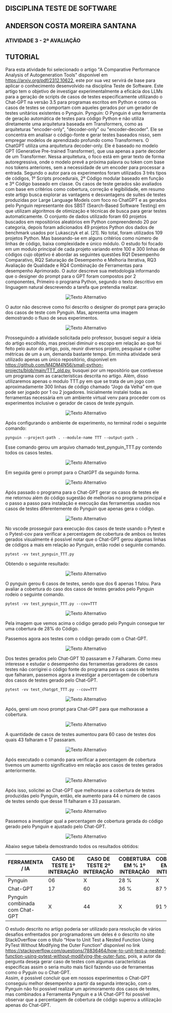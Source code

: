 ## DISCIPLINA TESTE DE SOFTWARE
## **ANDERSON COSTA MOREIRA SANTANA**
### ATIVIDADE 3 - 2ª AVALIAÇÃO

## **TUTORIAL**

Para esta atividade foi selecionado o artigo "A Comparative Performance Analysis of Autogeneration Tools" disponível em https://arxiv.org/pdf/2312.10622, este por sua vez servirá de base para aplicar o conhecimento desenvolvido na disciplina Teste de Software.
Este artigo tem o objetivo de investigar experimentalmente a eficácia dos LLMs para a geração de scripts de casos de testes especificamente utilizando o Chat-GPT na versão 3.5 para programas escritos em Python e como os casos de testes se comportam com aqueles gerados por um gerador de testes unitários existentes o Pynguin. Pynguin:
O Pynguin é uma ferramenta de geração automática de testes para código Python e não utiliza diretamente uma arquitetura baseada em Transformers, como as arquiteturas "encoder-only", "decoder-only" ou "encoder-decoder". Ele se concentra em analisar o código-fonte e gerar testes baseados nisso, sem empregar modelos de aprendizado profundo como Transformers.
O ChatGPT utiliza uma arquitetura decoder-only. Ele é baseado no modelo GPT (Generative Pre-trained Transformer), que usa apenas a parte decoder de um Transformer. Nessa arquitetura, o foco está em gerar texto de forma autoregressiva, onde o modelo prevê a próxima palavra ou token com base nos tokens anteriores, sem a necessidade de um encoder para processar a entrada.
Segundo o autor para os experimentos foram utilizados 3 três tipos de códigos, 1º Scripts procedurais, 2º Código modular baseado em função e 3º Código baseado em classe. Os casos de teste gerados são avaliados com base em critérios como cobertura, correção e legibilidade, em resumo este artigo busca explorar as vantagens e desvantagens de suítes de testes produzidas por Large Language Models com foco no ChatGPT e as gerados pelo Pynguin representante dos SBST (Search-Based Software Testing) em que utilizam algoritmos de otimização e técnicas de busca para gerar testes automaticamente. 
O conjunto de dados utilizado foram 60 projetos buscados em repositórios aleatórios em Python compreendendo 20 por categoria, depois foram adicionados 49 projetos Python dos dados de benchmark usados por Lukasczyk et al. [21]. No total, foram utilizados 109 projetos Python. Mas baseando-se em alguns critérios como número de linhas de código, baixa complexidade e único módulo. 
O estudo foi focado em um modulo principal de cada projeto variando entre 100 e 300 linhas de códigos cujo objetivo é abordar as seguintes questões RQ1 Desempenho Comparativo, RQ2 Saturação de Desempenho e Melhoria Iterativa, RQ3 Avaliação de Qualidade e RQ4 Combinação de Ferramentas para desempenho Aprimorado. 
O autor descreve sua metodologia informando que o designer do prompt para o GPT foram compostos por 2 componentes, Primeiro o programa Python, segundo o texto descritivo em linguagem natural descrevendo a tarefa que pretendia realizar.


<p align="center">
  <img src="img\01.png" alt="Texto Alternativo">
</p>

O autor não descreve como foi descrito o designer do prompt para geração dos casos de teste com Pynguin. Mas, apresenta uma imagem demostrando o fluxo de seus experimentos.

<p align="center">
  <img src="img\02.png" alt="Texto Alternativo">
</p>

Prosseguindo a atividade solicitada pelo professor, busquei seguir a ideia do artigo escolhido, mas precisei diminuir o escopo em relação ao que foi feito pelo autor do artigo, pois, reunir diversos projeto, pesquisar e colher métricas de um a um, demanda bastante tempo. 
Em minha atividade será utilizado apenas um único repositório, disponível em https://github.com/M4DM4N56/small-python-projects/blob/main/TTT_old.py, busquei por um repositório que contivesse um programa com as características descrita no artigo. Além, disso utilizaremos apenas o modulo TTT.py em que se trata de um jogo com aproximadamente 300 linhas de código chamado “Jogo da Velha” em que pode ser jogado por 1 ou 2 jogadores.
Inicialmente instalei todas as ferramentas necessária em um ambiente virtual venv para proceder com os experimentos inclusive o gerador de casos de teste pynguin.

<p align="center">
  <img src="img\03.png" alt="Texto Alternativo">
</p>

Após configurando o ambiente de experimento, no terminal rodei o seguinte comando: 

```
pynguin --project-path . --module-name TTT --output-path .
```

Esse comando gerou um arquivo chamado test_pynguin_TTT.py contendo todos os casos testes.

<p align="center">
  <img src="img\04.png" alt="Texto Alternativo">
</p>

Em seguida gerei o prompt para o ChatGPT da seguindo forma. 

<p align="center">
  <img src="img\05.png" alt="Texto Alternativo">
</p>

Após passado o programa para o Chat-GPT gerar os casos de testes ele me retornou além do código sugestão de melhorias no programa principal e o passo a passo para instalação e execução das ferramentas usadas nos casos de testes diferentemente do Pynguin que apenas gera o código. 

<p align="center">
  <img src="img\06.png" alt="Texto Alternativo">
</p>

No vscode prosseguir para execução dos casos de teste usando o Pytest e o Pytest-cov para verificar a percentagem de cobertura de ambos os testes gerados visualmente é possível notar que o Chat-GPT gerou algumas linhas de códigos a mais em relação ao Pynguin, então rodei o seguinte comando.

```
pytest -vv test_pynguin_TTT.py
```

Obtendo o seguinte resultado: 

<p align="center">
  <img src="img\07.png" alt="Texto Alternativo">
</p>

O pynguin gerou 6 casos de testes, sendo que dos 6 apenas 1 falou. Para avaliar a cobertura do caso dos casos de testes gerados pelo Pynguin rodeio o seguinte comando. 

```
pytest -vv test_pynguin_TTT.py --cov=TTT
```
<p align="center">
  <img src="img\08.png" alt="Texto Alternativo">
</p>

Pela imagem que vemos acima o código gerado pelo Pynguin consegue ter uma cobertura de 28% do Código. 

Passemos agora aos testes com o código gerado com o Chat-GPT.

<p align="center">
  <img src="img\09.png" alt="Texto Alternativo">
</p>

Dos testes gerados pelo Chat-GPT 10 passaram e 7 Falharam. Como meu interesse e estudar o desempenho das ferramentas geradores de casos testes não corrigirei o código fonte do programa para os casos de testes que falharam, passemos agora a investigar a percentagem de cobertura dos casos de testes gerado pelo Chat-GPT.

```
pytest -vv test_chatgpt_TTT.py --cov=TTT
```

<p align="center">
  <img src="img\10.png" alt="Texto Alternativo">
</p>

Após, gerei um novo prompt para Chat-GPT para que melhorasse a cobertura.

<p align="center">
  <img src="img\11.png" alt="Texto Alternativo">
</p>

A quantidade de casos de testes aumentou para 60 caso de testes dos quais 43 falharam e 17 passaram.

<p align="center">
  <img src="img\12.png" alt="Texto Alternativo">
</p>

Após executado o comando para verificar a percentagem de cobertura tivemos um aumento significativo em relação aos casos de testes gerados anteriormente. 

<p align="center">
  <img src="img\13.png" alt="Texto Alternativo">
</p>

Após isso, solicitei ao Chat-GPT que melhorasse a cobertura de testes produzidas pelo Pynguin, então, ele aumento para 44 o número de casos de testes sendo que desse 11 falharam e 33 passaram. 

<p align="center">
  <img src="img\14.png" alt="Texto Alternativo">
</p>

Passemos a investigar qual a percentagem de cobertura gerada do código gerado pelo Pynguin e ajustado pelo Chat-GPT.

<p align="center">
  <img src="img\15.png" alt="Texto Alternativo">
</p>

Abaixo segue tabela demostrando todos os resultados obtidos: 


| FERRAMENTA / IA | CASO DE TESTE 1º INTERAÇÃO | CASO DE TESTE 2º INTERAÇÃO	| COBERTURA EM % 1º INTERAÇÃO |	COBERTURA EM % 2º INTERAÇÃO |
|-----------------|----------------------------|----------------------------|-----------------------------|-----------------------------|
| Pynguin	      |            06	           |             X	            |              28 %	          |               X             |
| Chat-GPT	      |            17	           |             60	            |              36 %	          |               87 %          |
| Pynguin combinada com Chat-GPT | 	 X	       |             44	            |               X	          |               91 %          |


O estudo descrito no artigo poderia ser utilizado para resolução de vários desafios enfrentados por programadores um deles é o descrito no site StackOverflow com o título “How to Unit Test a Nested Function Using PyTest Without Modifying the Outer Function” disponível no link https://stackoverflow.com/questions/78836464/how-to-unit-test-a-nested-function-using-pytest-without-modifying-the-outer-func, pois, a autor da pergunta deseja gerar caso de testes com algumas características especificas assim o seria muito mais fácil fazendo uso de ferramentas como o Pyguin ou o Chat-GPT.  
Assim, é possível concluir que em nossos experimentos o Chat-GPT conseguiu melhor desempenho a partir da segunda interação, com o Pynguin não foi possível realizar um aprimoramento dos casos de testes, mas combinados a Ferramenta Pynguin e a IA Chat-GPT foi possível observar que a percentagem de cobertura de código superou a utilização apenas do Chat-GPT.
